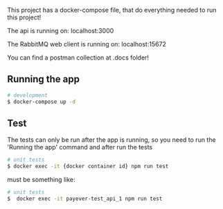 This project has a docker-compose file, that do everything needed to run this project!  

The api is running on: localhost:3000

The RabbitMQ web client is running on: localhost:15672

You can find a postman collection at .docs folder! 

## Running the app

```bash
# development
$ docker-compose up -d
```

## Test

The tests can only be run after the app is running, so you need to run the 'Running the app' command and after run the tests

```bash
# unit tests
$ docker exec -it {docker container id} npm run test
```

must be something like: 
```bash
# unit tests
$  docker exec -it payever-test_api_1 npm run test
```